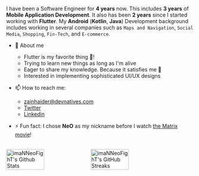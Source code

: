 I have been a Software Engineer for **4 years** now. This includes **3 years** of **Mobile Application Development**. It also has been **2 years** since I started working with **Flutter**.
My **Android** (**Kotlin**, **Java**) Development background includes working in several companies such as `Maps and Navigation`, `Social Media`, `Shopping`, `Fin-Tech`, and `E-commerce`.

* 🤗 About me
    - Flutter is my favorite thing 💙!
    - Trying to learn new things as long as I'm alive
    - Eager to share my knowledge. Because it satisfies me 🥳
    - Interested in implementing sophisticated UI/UX designs
    

* 📫 How to reach me:
    * zainhaider@devnatives.com
    * [Twitter](https://twitter.com/ZAINHAIDERNaqv2/)
    * [Linkedin](https://www.linkedin.com/in/zain-haider-naqvi-flutter-developer-613582238)

* ⚡ Fun fact: I chose **NeO** as my nickname before I watch [the Matrix movie](https://en.wikipedia.org/wiki/The_Matrix_(franchise))!
  
<br />
<div style="display: flex; align-items: center;">
<img width="45%" src="https://github-readme-stats.vercel.app/api?username=zainnaqvi&show_icons=true&count_private=true&hide_title=false&theme=dracula" alt="imaNNeoFighT's Github Stats" />

<img width="45%" src="https://github-readme-streak-stats.herokuapp.com?user=zainnaqvi&theme=dracula&date_format=M%20j%5B%2C%20Y%5D" alt="imaNNeoFighT's GitHub Streaks" />
</div>


